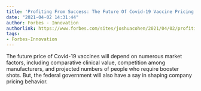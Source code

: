 ```yaml
---
title: 'Profiting From Success: The Future Of Covid-19 Vaccine Pricing'
date: "2021-04-02 14:31:44"
author: Forbes - Innovation
authorlink: https://www.forbes.com/sites/joshuacohen/2021/04/02/profiting-from-success-the-future-of-covid-19-vaccine-pricing/
tags:
- Forbes-Innovation
---
```

The future price of Covid-19 vaccines will depend on numerous market factors, including comparative clinical value, competition among manufacturers, and projected numbers of people who require booster shots. But, the federal government will also have a say in shaping company pricing behavior.